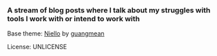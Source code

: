 ### A stream of blog posts where I talk about my struggles with tools I work with or intend to work with

Base theme: [Niello](https://github.com/guangmean/Niello) by [guangmean](https://github.com/guangmean)

License: UNLICENSE

